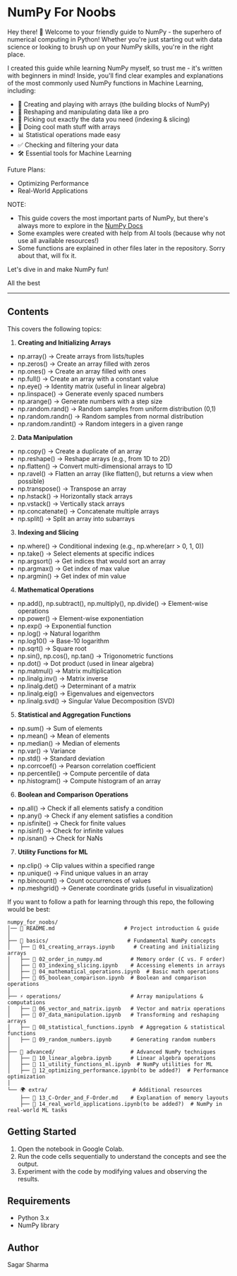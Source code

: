# NumPy For Noobs

Hey there! 👋 Welcome to your friendly guide to NumPy - the superhero of numerical computing in Python! Whether you're just starting out with data science or looking to brush up on your NumPy skills, you're in the right place.

I created this guide while learning NumPy myself, so trust me - it's written with beginners in mind! Inside, you'll find clear examples and explanations of the most commonly used NumPy functions in Machine Learning, including:
- 🎲 Creating and playing with arrays (the building blocks of NumPy)
- 🔄 Reshaping and manipulating data like a pro
- 🎯 Picking out exactly the data you need (indexing & slicing)
- 🧮 Doing cool math stuff with arrays
- 📊 Statistical operations made easy
- ✅ Checking and filtering your data
- 🛠️ Essential tools for Machine Learning

Future Plans:
* Optimizing Performance
* Real-World Applications


NOTE:
* This guide covers the most important parts of NumPy, but there's always more to explore in the [NumPy Docs](https://numpy.org/doc/stable/)
* Some examples were created with help from AI tools (because why not use all available resources!)
* Some functions are explained in other files later in the repository. Sorry about that, will fix it.

Let's dive in and make NumPy fun! 

All the best

---

## Contents

This covers the following topics:

1. **Creating and Initializing Arrays**
  - np.array() → Create arrays from lists/tuples
  - np.zeros() → Create an array filled with zeros
  - np.ones() → Create an array filled with ones
  - np.full() → Create an array with a constant value
  - np.eye() → Identity matrix (useful in linear algebra)
  - np.linspace() → Generate evenly spaced numbers
  - np.arange() → Generate numbers with a step size
  - np.random.rand() → Random samples from uniform distribution (0,1)
  - np.random.randn() → Random samples from normal distribution
  - np.random.randint() → Random integers in a given range

2. **Data Manipulation**
  - np.copy() → Create a duplicate of an array
  - np.reshape() → Reshape arrays (e.g., from 1D to 2D)
  - np.flatten() → Convert multi-dimensional arrays to 1D
  - np.ravel() → Flatten an array (like flatten(), but returns a view when possible)
  - np.transpose() → Transpose an array
  - np.hstack() → Horizontally stack arrays
  - np.vstack() → Vertically stack arrays
  - np.concatenate() → Concatenate multiple arrays
  - np.split() → Split an array into subarrays

3. **Indexing and Slicing**
  - np.where() → Conditional indexing (e.g., np.where(arr > 0, 1, 0))
  - np.take() → Select elements at specific indices
  - np.argsort() → Get indices that would sort an array
  - np.argmax() → Get index of max value
  - np.argmin() → Get index of min value

4. **Mathematical Operations**
  - np.add(), np.subtract(), np.multiply(), np.divide() → Element-wise operations
  - np.power() → Element-wise exponentiation
  - np.exp() → Exponential function 
  - np.log() → Natural logarithm
  - np.log10() → Base-10 logarithm
  - np.sqrt() → Square root
  - np.sin(), np.cos(), np.tan() → Trigonometric functions
  - np.dot() → Dot product (used in linear algebra)
  - np.matmul() → Matrix multiplication
  - np.linalg.inv() → Matrix inverse
  - np.linalg.det() → Determinant of a matrix
  - np.linalg.eig() → Eigenvalues and eigenvectors
  - np.linalg.svd() → Singular Value Decomposition (SVD)

5. **Statistical and Aggregation Functions**
  - np.sum() → Sum of elements
  - np.mean() → Mean of elements
  - np.median() → Median of elements
  - np.var() → Variance
  - np.std() → Standard deviation
  - np.corrcoef() → Pearson correlation coefficient
  - np.percentile() → Compute percentile of data
  - np.histogram() → Compute histogram of an array

6. **Boolean and Comparison Operations**
  - np.all() → Check if all elements satisfy a condition
  - np.any() → Check if any element satisfies a condition
  - np.isfinite() → Check for finite values
  - np.isinf() → Check for infinite values
  - np.isnan() → Check for NaNs

7. **Utility Functions for ML**
  - np.clip() → Clip values within a specified range
  - np.unique() → Find unique values in an array
  - np.bincount() → Count occurrences of values
  - np.meshgrid() → Generate coordinate grids (useful in visualization)

If you want to follow a path for learning through this repo, the following would be best:
```
numpy_for_noobs/
│── 📜 README.md                      # Project introduction & guide
│
├── 🔰 basics/                         # Fundamental NumPy concepts
│   ├── 📂 01_creating_arrays.ipynb      # Creating and initializing arrays
│   ├── 📂 02_order_in_numpy.md         # Memory order (C vs. F order)
│   ├── 📂 03_indexing_slicing.ipynb    # Accessing elements in arrays
│   ├── 📂 04_mathematical_operations.ipynb  # Basic math operations
│   ├── 📂 05_boolean_comparison.ipynb  # Boolean and comparison operations
│
├── ⚡ operations/                      # Array manipulations & computations
│   ├── 📂 06_vector_and_matrix.ipynb   # Vector and matrix operations
│   ├── 📂 07_data_manipulation.ipynb   # Transforming and reshaping arrays
│   ├── 📂 08_statistical_functions.ipynb  # Aggregation & statistical functions
│   ├── 📂 09_random_numbers.ipynb      # Generating random numbers
│
├── 🚀 advanced/                        # Advanced NumPy techniques
│   ├── 📂 10_linear_algebra.ipynb      # Linear algebra operations
│   ├── 📂 11_utility_functions_ml.ipynb  # NumPy utilities for ML
│   ├── 📂 12_optimizing_performance.ipynb(to be added?)  # Performance optimization
│
└── 🌍 extra/                           # Additional resources
    ├── 📂 13_C-Order_and_F-Order.md    # Explanation of memory layouts
    ├── 📂 14_real_world_applications.ipynb(to be added?)  # NumPy in real-world ML tasks

```

## Getting Started

1. Open the notebook in Google Colab.
2. Run the code cells sequentially to understand the concepts and see the output.
3. Experiment with the code by modifying values and observing the results.


## Requirements

- Python 3.x
- NumPy library

## Author

Sagar Sharma